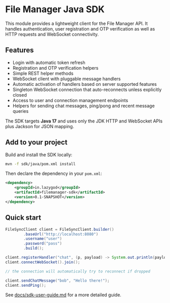# File Manager Java SDK

This module provides a lightweight client for the File Manager API. It handles
authentication, user registration and OTP verification as well as HTTP requests
and WebSocket connectivity.

## Features

- Login with automatic token refresh
- Registration and OTP verification helpers
- Simple REST helper methods
- WebSocket client with pluggable message handlers
- Automatic activation of handlers based on server supported features
- Singleton WebSocket connection that auto-reconnects unless explicitly closed
- Access to user and connection management endpoints
- Helpers for sending chat messages, ping/pong and recent message queries

The SDK targets **Java 17** and uses only the JDK HTTP and WebSocket APIs plus
Jackson for JSON mapping.

## Add to your project

Build and install the SDK locally:

```bash
mvn -f sdk/java/pom.xml install
```

Then declare the dependency in your `pom.xml`:

```xml
<dependency>
    <groupId>in.lazygod</groupId>
    <artifactId>filemanager-sdk</artifactId>
    <version>0.1-SNAPSHOT</version>
</dependency>
```

## Quick start

```java
FileSyncClient client = FileSyncClient.builder()
        .baseUrl("http://localhost:8080")
        .username("user")
        .password("pass")
        .build();

client.registerHandler("chat", (p, payload) -> System.out.println(payload));
client.connectWebSocket().join();

// the connection will automatically try to reconnect if dropped

client.sendChatMessage("bob", "Hello there!");
client.sendPing();
```

See [docs/sdk-user-guide.md](../../docs/sdk-user-guide.md) for a more detailed guide.
